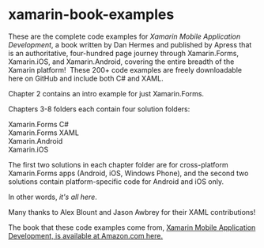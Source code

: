 # xamarin-book-examples
These are the complete code examples for <i>Xamarin Mobile Application Development</i>, a book written by Dan Hermes and published by Apress that is an authoritative, four-hundred page journey through Xamarin.Forms, Xamarin.iOS, and Xamarin.Android, covering the entire breadth of the Xamarin platform!  These 200+ code examples are freely downloadable here on GitHub and include both C# and XAML. 

Chapter 2 contains an intro example for just Xamarin.Forms.

Chapters 3-8 folders each contain four solution folders:

Xamarin.Forms C# <br/>
Xamarin.Forms XAML  <br/>
Xamarin.Android  <br/>
Xamarin.iOS <br/>

The first two solutions in each chapter folder are for cross-platform Xamarin.Forms apps (Android, iOS, Windows Phone), and the second two solutions contain platform-specific code for Android and iOS only.

In other words, <i>it's all here</i>.

Many thanks to Alex Blount and Jason Awbrey for their XAML contributions! 

The book that these code examples come from, <a href="http://www.amazon.com/Xamarin-Mobile-Application-Development-Cross-Platform/dp/1484202155/ref=sr_1_3?ie=UTF8&qid=1428950597&sr=8-3&keywords=xamarin">Xamarin Mobile Application Development, is available at Amazon.com here</href>.



